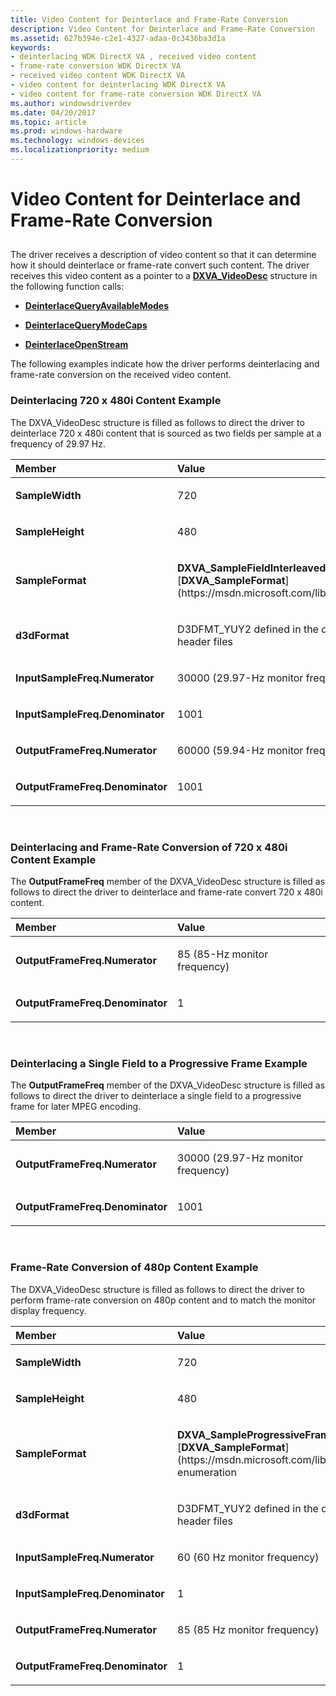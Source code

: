 ```yaml
---
title: Video Content for Deinterlace and Frame-Rate Conversion
description: Video Content for Deinterlace and Frame-Rate Conversion
ms.assetid: 627b394e-c2e1-4327-adaa-0c3436ba3d1a
keywords:
- deinterlacing WDK DirectX VA , received video content
- frame-rate conversion WDK DirectX VA
- received video content WDK DirectX VA
- video content for deinterlacing WDK DirectX VA
- video content for frame-rate conversion WDK DirectX VA
ms.author: windowsdriverdev
ms.date: 04/20/2017
ms.topic: article
ms.prod: windows-hardware
ms.technology: windows-devices
ms.localizationpriority: medium
---
```


# Video Content for Deinterlace and Frame-Rate Conversion


## <span id="ddk_video_content_for_deinterlace_and_frame_rate_conversion_gg"></span><span id="DDK_VIDEO_CONTENT_FOR_DEINTERLACE_AND_FRAME_RATE_CONVERSION_GG"></span>


The driver receives a description of video content so that it can determine how it should deinterlace or frame-rate convert such content. The driver receives this video content as a pointer to a [**DXVA\_VideoDesc**](https://msdn.microsoft.com/library/windows/hardware/ff564070) structure in the following function calls:

-   [**DeinterlaceQueryAvailableModes**](https://msdn.microsoft.com/library/windows/hardware/ff563943)

-   [**DeinterlaceQueryModeCaps**](https://msdn.microsoft.com/library/windows/hardware/ff563946)

-   [**DeinterlaceOpenStream**](https://msdn.microsoft.com/library/windows/hardware/ff563935)

The following examples indicate how the driver performs deinterlacing and frame-rate conversion on the received video content.

### <span id="Deinterlacing_720_x_480i_Content_Example"></span><span id="deinterlacing_720_x_480i_content_example"></span><span id="DEINTERLACING_720_X_480I_CONTENT_EXAMPLE"></span>Deinterlacing 720 x 480i Content Example

The DXVA\_VideoDesc structure is filled as follows to direct the driver to deinterlace 720 x 480i content that is sourced as two fields per sample at a frequency of 29.97 Hz.

<table>
<colgroup>
<col width="50%" />
<col width="50%" />
</colgroup>
<thead>
<tr class="header">
<th align="left">Member</th>
<th align="left">Value</th>
</tr>
</thead>
<tbody>
<tr class="odd">
<td align="left"><p><strong>SampleWidth</strong></p></td>
<td align="left"><p>720</p></td>
</tr>
<tr class="even">
<td align="left"><p><strong>SampleHeight</strong></p></td>
<td align="left"><p>480</p></td>
</tr>
<tr class="odd">
<td align="left"><p><strong>SampleFormat</strong></p></td>
<td align="left"><p><strong>DXVA_SampleFieldInterleavedOddFirst</strong> enumerator in [<strong>DXVA_SampleFormat</strong>](https://msdn.microsoft.com/library/windows/hardware/ff564045)</p></td>
</tr>
<tr class="even">
<td align="left"><p><strong>d3dFormat</strong></p></td>
<td align="left"><p>D3DFMT_YUY2 defined in the <em>d3d8types.h</em> and <em>d3d9types.h</em> header files</p></td>
</tr>
<tr class="odd">
<td align="left"><p><strong>InputSampleFreq.Numerator</strong></p></td>
<td align="left"><p>30000 (29.97-Hz monitor frequency)</p></td>
</tr>
<tr class="even">
<td align="left"><p><strong>InputSampleFreq.Denominator</strong></p></td>
<td align="left"><p>1001</p></td>
</tr>
<tr class="odd">
<td align="left"><p><strong>OutputFrameFreq.Numerator</strong></p></td>
<td align="left"><p>60000 (59.94-Hz monitor frequency)</p></td>
</tr>
<tr class="even">
<td align="left"><p><strong>OutputFrameFreq.Denominator</strong></p></td>
<td align="left"><p>1001</p></td>
</tr>
</tbody>
</table>

 

### <span id="Deinterlacing_and_Frame-Rate_Conversion_of_720_x_480i_Content_Example"></span><span id="deinterlacing_and_frame-rate_conversion_of_720_x_480i_content_example"></span><span id="DEINTERLACING_AND_FRAME-RATE_CONVERSION_OF_720_X_480I_CONTENT_EXAMPLE"></span>Deinterlacing and Frame-Rate Conversion of 720 x 480i Content Example

The **OutputFrameFreq** member of the DXVA\_VideoDesc structure is filled as follows to direct the driver to deinterlace and frame-rate convert 720 x 480i content.

<table>
<colgroup>
<col width="50%" />
<col width="50%" />
</colgroup>
<thead>
<tr class="header">
<th align="left">Member</th>
<th align="left">Value</th>
</tr>
</thead>
<tbody>
<tr class="odd">
<td align="left"><p><strong>OutputFrameFreq.Numerator</strong></p></td>
<td align="left"><p>85 (85-Hz monitor frequency)</p></td>
</tr>
<tr class="even">
<td align="left"><p><strong>OutputFrameFreq.Denominator</strong></p></td>
<td align="left"><p>1</p></td>
</tr>
</tbody>
</table>

 

### <span id="Deinterlacing_a_Single_Field_to_a_Progressive_Frame_Example"></span><span id="deinterlacing_a_single_field_to_a_progressive_frame_example"></span><span id="DEINTERLACING_A_SINGLE_FIELD_TO_A_PROGRESSIVE_FRAME_EXAMPLE"></span>Deinterlacing a Single Field to a Progressive Frame Example

The **OutputFrameFreq** member of the DXVA\_VideoDesc structure is filled as follows to direct the driver to deinterlace a single field to a progressive frame for later MPEG encoding.

<table>
<colgroup>
<col width="50%" />
<col width="50%" />
</colgroup>
<thead>
<tr class="header">
<th align="left">Member</th>
<th align="left">Value</th>
</tr>
</thead>
<tbody>
<tr class="odd">
<td align="left"><p><strong>OutputFrameFreq.Numerator</strong></p></td>
<td align="left"><p>30000 (29.97-Hz monitor frequency)</p></td>
</tr>
<tr class="even">
<td align="left"><p><strong>OutputFrameFreq.Denominator</strong></p></td>
<td align="left"><p>1001</p></td>
</tr>
</tbody>
</table>

 

### <span id="Frame-Rate_Conversion_of__480p_Content_Example"></span><span id="frame-rate_conversion_of__480p_content_example"></span><span id="FRAME-RATE_CONVERSION_OF__480P_CONTENT_EXAMPLE"></span>Frame-Rate Conversion of 480p Content Example

The DXVA\_VideoDesc structure is filled as follows to direct the driver to perform frame-rate conversion on 480p content and to match the monitor display frequency.

<table>
<colgroup>
<col width="50%" />
<col width="50%" />
</colgroup>
<thead>
<tr class="header">
<th align="left">Member</th>
<th align="left">Value</th>
</tr>
</thead>
<tbody>
<tr class="odd">
<td align="left"><p><strong>SampleWidth</strong></p></td>
<td align="left"><p>720</p></td>
</tr>
<tr class="even">
<td align="left"><p><strong>SampleHeight</strong></p></td>
<td align="left"><p>480</p></td>
</tr>
<tr class="odd">
<td align="left"><p><strong>SampleFormat</strong></p></td>
<td align="left"><p><strong>DXVA_SampleProgressiveFrame</strong> enumerator in the [<strong>DXVA_SampleFormat</strong>](https://msdn.microsoft.com/library/windows/hardware/ff564045) enumeration</p></td>
</tr>
<tr class="even">
<td align="left"><p><strong>d3dFormat</strong></p></td>
<td align="left"><p>D3DFMT_YUY2 defined in the d3d8types.h and d3d9types.h header files</p></td>
</tr>
<tr class="odd">
<td align="left"><p><strong>InputSampleFreq.Numerator</strong></p></td>
<td align="left"><p>60 (60 Hz monitor frequency)</p></td>
</tr>
<tr class="even">
<td align="left"><p><strong>InputSampleFreq.Denominator</strong></p></td>
<td align="left"><p>1</p></td>
</tr>
<tr class="odd">
<td align="left"><p><strong>OutputFrameFreq.Numerator</strong></p></td>
<td align="left"><p>85 (85 Hz monitor frequency)</p></td>
</tr>
<tr class="even">
<td align="left"><p><strong>OutputFrameFreq.Denominator</strong></p></td>
<td align="left"><p>1</p></td>
</tr>
</tbody>
</table>

 

 

 





